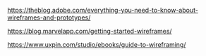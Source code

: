 https://theblog.adobe.com/everything-you-need-to-know-about-wireframes-and-prototypes/

https://blog.marvelapp.com/getting-started-wireframes/

https://www.uxpin.com/studio/ebooks/guide-to-wireframing/

